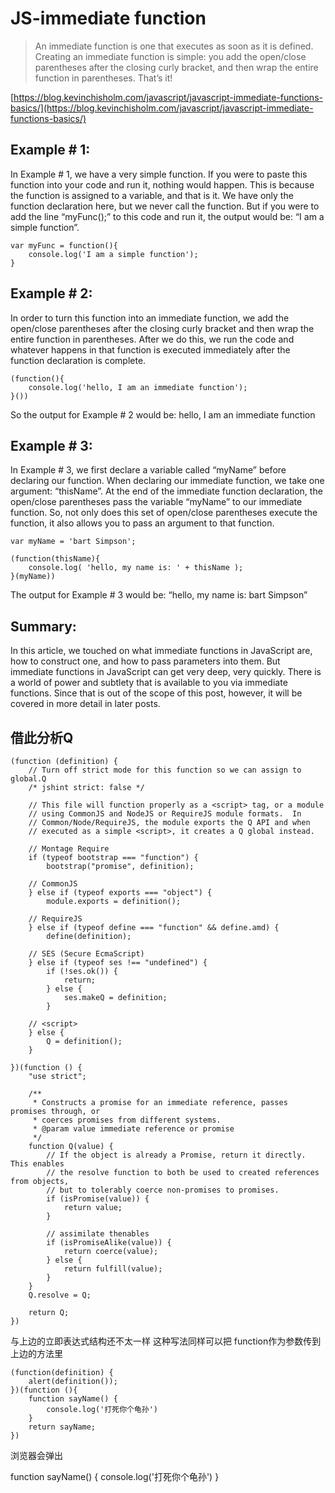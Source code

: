 # JS-immediate function

> An immediate function is one that executes as soon as it is defined. Creating an immediate function is simple: you add the open/close parentheses after the closing curly bracket, and then wrap the entire function in parentheses. That’s it!

[https://blog.kevinchisholm.com/javascript/javascript-immediate-functions-basics/](https://blog.kevinchisholm.com/javascript/javascript-immediate-functions-basics/)

## Example \# 1:

In Example \# 1, we have a very simple function. If you were to paste this function into your code and run it, nothing would happen. This is because the function is assigned to a variable, and that is it. We have only the function declaration here, but we never call the function. But if you were to add the line “myFunc\(\);” to this code and run it, the output would be: “I am a simple function”.

```text
var myFunc = function(){
    console.log('I am a simple function');
}
```

## Example \# 2:

In order to turn this function into an immediate function, we add the open/close parentheses after the closing curly bracket and then wrap the entire function in parentheses. After we do this, we run the code and whatever happens in that function is executed immediately after the function declaration is complete.

```text
(function(){
    console.log('hello, I am an immediate function');
}())
```

So the output for Example \# 2 would be: hello, I am an immediate function

## Example \# 3:

In Example \# 3, we first declare a variable called “myName” before declaring our function. When declaring our immediate function, we take one argument: “thisName”. At the end of the immediate function declaration, the open/close parentheses pass the variable “myName” to our immediate function. So, not only does this set of open/close parentheses execute the function, it also allows you to pass an argument to that function.

```text
var myName = 'bart Simpson';

(function(thisName){
    console.log( 'hello, my name is: ' + thisName );
}(myName))
```

The output for Example \# 3 would be: “hello, my name is: bart Simpson”

## Summary:

In this article, we touched on what immediate functions in JavaScript are, how to construct one, and how to pass parameters into them. But immediate functions in JavaScript can get very deep, very quickly. There is a world of power and subtlety that is available to you via immediate functions. Since that is out of the scope of this post, however, it will be covered in more detail in later posts.

## 借此分析Q

```text
(function (definition) {
    // Turn off strict mode for this function so we can assign to global.Q
    /* jshint strict: false */

    // This file will function properly as a <script> tag, or a module
    // using CommonJS and NodeJS or RequireJS module formats.  In
    // Common/Node/RequireJS, the module exports the Q API and when
    // executed as a simple <script>, it creates a Q global instead.

    // Montage Require
    if (typeof bootstrap === "function") {
        bootstrap("promise", definition);

    // CommonJS
    } else if (typeof exports === "object") {
        module.exports = definition();

    // RequireJS
    } else if (typeof define === "function" && define.amd) {
        define(definition);

    // SES (Secure EcmaScript)
    } else if (typeof ses !== "undefined") {
        if (!ses.ok()) {
            return;
        } else {
            ses.makeQ = definition;
        }

    // <script>
    } else {
        Q = definition();
    }

})(function () {
    "use strict";

    /**
     * Constructs a promise for an immediate reference, passes promises through, or
     * coerces promises from different systems.
     * @param value immediate reference or promise
     */
    function Q(value) {
        // If the object is already a Promise, return it directly.  This enables
        // the resolve function to both be used to created references from objects,
        // but to tolerably coerce non-promises to promises.
        if (isPromise(value)) {
            return value;
        }

        // assimilate thenables
        if (isPromiseAlike(value)) {
            return coerce(value);
        } else {
            return fulfill(value);
        }
    }
    Q.resolve = Q;

    return Q;
})
```

与上边的立即表达式结构还不太一样 这种写法同样可以把 function作为参数传到上边的方法里

```text
(function(definition) {
    alert(definition());
})(function (){
    function sayName() {
        console.log('打死你个龟孙')
    }
    return sayName;
})
```

浏览器会弹出

function sayName\(\) { console.log\('打死你个龟孙'\) }

